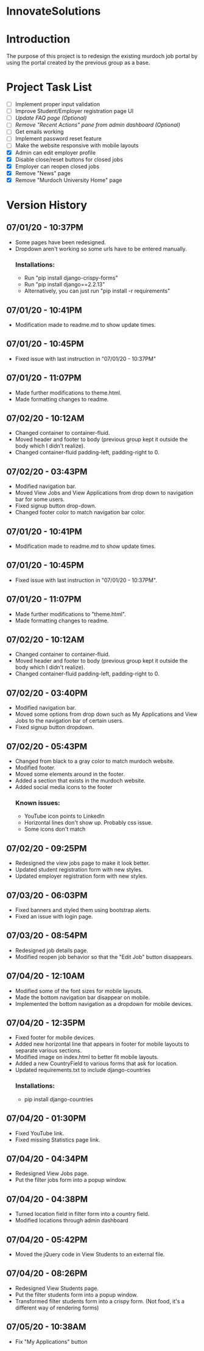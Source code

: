 # **InnovateSolutions**

# Introduction
The purpose of this project is to redesign the existing murdoch job portal by using the portal created by the previous group as a base.

# Project Task List
- [ ] Implement proper input validation
- [ ] Improve Student/Employer registration page UI
- [ ] *Update FAQ page (Optional)*
- [ ] *Remove "Recent Actions" pane from admin dashboard (Optional)*
- [ ] Get emails working
- [ ] Implement password reset feature
- [ ] Make the website responsive with mobile layouts
- [X] Admin can edit employer profile
- [X] Disable close/reset buttons for closed jobs
- [X] Employer can reopen closed jobs
- [X] Remove "News" page
- [X] Remove "Murdoch University Home" page

# Version History
## 07/01/20 - 10:37PM
- Some pages have been redesigned.
- Dropdown aren't working so some urls have to be entered manually.
    ### Installations:
    - Run "pip install django-crispy-forms"
    - Run "pip install django==2.2.13"
    - Alternatively, you can just run "pip install -r requirements"

## 07/01/20 - 10:41PM
- Modification made to readme.md to show update times.

## 07/01/20 - 10:45PM
- Fixed issue with last instruction in "07/01/20 - 10:37PM"

## 07/01/20 - 11:07PM
- Made further modifications to theme.html.
- Made formatting changes to readme.

## 07/02/20 - 10:12AM
- Changed container to container-fluid.
- Moved header and footer to body (previous group kept it outside the body which I didn't realize).
- Changed container-fluid padding-left, padding-right to 0.

## 07/02/20 - 03:43PM
- Modified navigation bar.
- Moved View Jobs and View Applications from drop down to navigation bar for some users.
- Fixed signup button drop-down.
- Changed footer color to match navigation bar color.

## 07/01/20 - 10:41PM
- Modification made to readme.md to show update times.

## 07/01/20 - 10:45PM
- Fixed issue with last instruction in "07/01/20 - 10:37PM".

## 07/01/20 - 11:07PM
- Made further modifications to "theme.html".
- Made formatting changes to readme.

## 07/02/20 - 10:12AM
- Changed container to container-fluid.
- Moved header and footer to body (previous group kept it outside the body which I didn't realize).
- Changed container-fluid padding-left, padding-right to 0.

## 07/02/20 - 03:40PM
- Modified navigation bar.
- Moved some options from drop down such as My Applications and View Jobs to the navigation bar of certain users.
- Fixed signup button dropdown.

## 07/02/20 - 05:43PM
- Changed from black to a gray color to match murdoch website.
- Modified footer.
- Moved some elements around in the footer.
- Added a section that exists in the murdoch website.
- Added social media icons to the footer
    ### Known issues:
    - YouTube icon points to LinkedIn
    - Horizontal lines don't show up. Probably css issue.
    - Some icons don't match

## 07/02/20 - 09:25PM
- Redesigned the view jobs page to make it look better.
- Updated student registration form with new styles.
- Updated employer registration form with new styles.

## 07/03/20 - 06:03PM
- Fixed banners and styled them using bootstrap alerts.
- Fixed an issue with login page.

## 07/03/20 - 08:54PM
- Redesigned job details page.
- Modified reopen job behavior so that the "Edit Job" button disappears.

## 07/04/20 - 12:10AM
- Modified some of the font sizes for mobile layouts.
- Made the bottom navigation bar disappear on mobile.
- Implemented the bottom navigation as a dropdown for mobile devices.

## 07/04/20 - 12:35PM
- Fixed footer for mobile devices.
- Added new horizontal line that appears in footer for mobile layouts to separate various sections.
- Modified image on index.html to better fit mobile layouts.
- Added a new CountryField to various forms that ask for location.
- Updated requirements.txt to include django-countries
    ### Installations:
    - pip install django-countries
	
## 07/04/20 - 01:30PM
- Fixed YouTube link.
- Fixed missing Statistics page link.

## 07/04/20 - 04:34PM
- Redesigned View Jobs page.
- Put the filter jobs form into a popup window.

## 07/04/20 - 04:38PM
- Turned location field in filter form into a country field.
- Modified locations through admin dashboard

## 07/04/20 - 05:42PM
- Moved the jQuery code in View Students to an external file.

## 07/04/20 - 08:26PM
- Redesigned View Students page.
- Put the filter students form into a popup window.
- Transformed filter students form into a crispy form. (Not food, it's a different way of rendering forms)

## 07/05/20 - 10:38AM
- Fix "My Applications" button